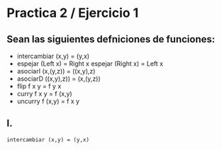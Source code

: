 # Practica 2 / Ejercicio 1 
## Sean las siguientes defniciones de funciones:
- intercambiar (x,y) = (y,x)
- espejar (Left x) = Right x
espejar (Right x) = Left x
- asociarI (x,(y,z)) = ((x,y),z)
- asociarD ((x,y),z)) = (x,(y,z))
- flip f x y = f y x
- curry f x y = f (x,y)
- uncurry f (x,y) = f x y

 ## I.
 ```
 intercambiar (x,y) = (y,x)
 ```
